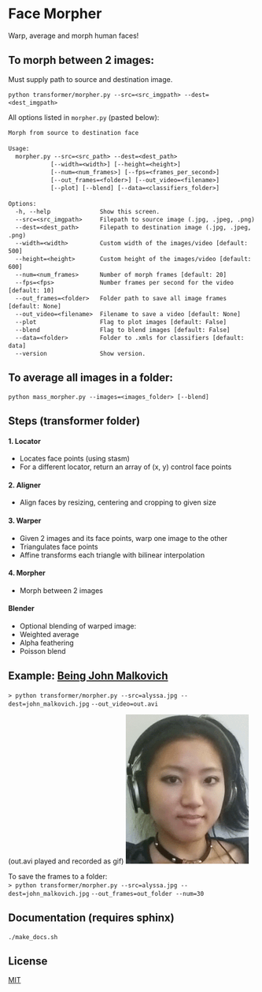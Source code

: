 # Face Morpher

Warp, average and morph human faces!

## To morph between 2 images:
Must supply path to source and destination image.

    python transformer/morpher.py --src=<src_imgpath> --dest=<dest_imgpath>

All options listed in `morpher.py` (pasted below):
```
Morph from source to destination face

Usage:
  morpher.py --src=<src_path> --dest=<dest_path>
            [--width=<width>] [--height=<height>]
            [--num=<num_frames>] [--fps=<frames_per_second>]
            [--out_frames=<folder>] [--out_video=<filename>]
            [--plot] [--blend] [--data=<classifiers_folder>]

Options:
  -h, --help              Show this screen.
  --src=<src_imgpath>     Filepath to source image (.jpg, .jpeg, .png)
  --dest=<dest_path>      Filepath to destination image (.jpg, .jpeg, .png)
  --width=<width>         Custom width of the images/video [default: 500]
  --height=<height>       Custom height of the images/video [default: 600]
  --num=<num_frames>      Number of morph frames [default: 20]
  --fps=<fps>             Number frames per second for the video [default: 10]
  --out_frames=<folder>   Folder path to save all image frames [default: None]
  --out_video=<filename>  Filename to save a video [default: None]
  --plot                  Flag to plot images [default: False]
  --blend                 Flag to blend images [default: False]
  --data=<folder>         Folder to .xmls for classifiers [default: data]
  --version               Show version.
```
## To average all images in a folder:

    python mass_morpher.py --images=<images_folder> [--blend]

## Steps (transformer folder)

#### 1. Locator

 * Locates face points (using stasm)
 * For a different locator, return an array of (x, y) control face points

#### 2. Aligner

  * Align faces by resizing, centering and cropping to given size

#### 3. Warper

  * Given 2 images and its face points, warp one image to the other
  * Triangulates face points
  * Affine transforms each triangle with bilinear interpolation

#### 4. Morpher
  
  * Morph between 2 images

#### Blender

  * Optional blending of warped image:
  * Weighted average
  * Alpha feathering
  * Poisson blend

## Example: [Being John Malkovich](http://www.rottentomatoes.com/m/being_john_malkovich)
`> python transformer/morpher.py --src=alyssa.jpg --dest=john_malkovich.jpg`
`--out_video=out.avi`

(out.avi played and recorded as gif)
![gif](examples/being_john_malvokich.gif)

To save the frames to a folder:    
`> python transformer/morpher.py --src=alyssa.jpg --dest=john_malkovich.jpg`
`--out_frames=out_folder --num=30`

## Documentation (requires sphinx)

    ./make_docs.sh

## License
[MIT](http://alyssaq.github.io/mit-license/)